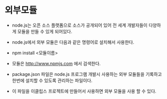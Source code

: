 # 외부모듈 

- node.js는 오픈 소스 플랫폼으로 소스가 공개되어 있어 전 세계 개발자들이 다양하게 모듈을 만들 수 있게 되어있다.
- node.js에서 외부 모듈은 다음과 같은 명령어로 설치해서 사용한다.
- npm install <모듈이름>

- 모듈은 http://www.npmjs.com 에서 검색한다.

- package.json 파일은 node.js 프로그램 개발시 사용하는 외부 모듈들을 기록하고 한번에 설치할 수 있도록 관리하는 파일이다.

- 이 파일을 이클립스 프로젝트에 만들어서 사용하면 외부 모듈을 사용 할 수 있다.